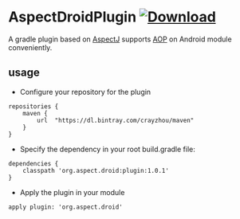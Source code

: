 # AspectDroidPlugin [ ![Download](https://api.bintray.com/packages/crayzhou/maven/AspectDroidPlugin/images/download.svg?version=1.0.1) ](https://bintray.com/crayzhou/maven/AspectDroidPlugin/1.0.1/link)

A gradle plugin based on [AspectJ](https://en.wikipedia.org/wiki/AspectJ) supports [AOP](https://en.wikipedia.org/wiki/Aspect-oriented_programming) on Android module conveniently.

## usage

* Configure your repository for the plugin
```
repositories {
    maven {
        url  "https://dl.bintray.com/crayzhou/maven"
    }
}
```

* Specify the dependency in your root build.gradle file:
```
dependencies {
    classpath 'org.aspect.droid:plugin:1.0.1'
}
```

* Apply the plugin in your module
```
apply plugin: 'org.aspect.droid'
``` 
